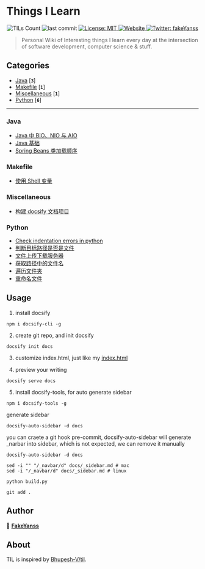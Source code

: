 
<h1 align="left">Things I Learn</h1>
<p align="center">
  <img alt="TILs Count" src="https://img.shields.io/badge/dynamic/json.svg?color=black&label=TILs&query=count&url=https%3A%2F%2Fraw.githubusercontent.com%2Ffakeyanss%2Ftil%2Fmaster%2Fcount.json">
  <img alt="last commit" src="https://img.shields.io/github/last-commit/fakeyanss/til?color=purple">
  <a href="https://github.com/fakeYanss/til/blob/master/LICENSE">
    <img alt="License: MIT" src="https://img.shields.io/github/license/fakeyanss/til" target="_blank" />
  </a>
  <a href="https://foreti.me/til/">
    <img alt="Website" src="https://img.shields.io/website?url=https://foreti.me/til/">
  </a>
  <a href="https://twitter.com/fakeYanss">
    <img alt="Twitter: fakeYanss" src="https://img.shields.io/twitter/follow/fakeYanss.svg?style=social" target="_blank" />
  </a>
</p>

> Personal Wiki of Interesting things I learn every day at the intersection of software development, computer science & stuff.




## Categories
* [Java](#java) [**`3`**]
* [Makefile](#makefile) [**`1`**]
* [Miscellaneous](#miscellaneous) [**`1`**]
* [Python](#python) [**`6`**]

---




### Java

<ul>
<li><a target="_blank" href="https://github.com/fakeyanss/til/blob/master/docs/Java/IO/BIO-NIO-AIO.md">Java 中 BIO、NIO 与 AIO</a>
<li><a target="_blank" href="https://github.com/fakeyanss/til/blob/master/docs/Java/Basic/java-basic.md">Java 基础</a>
<li><a target="_blank" href="https://github.com/fakeyanss/til/blob/master/docs/Java/Spring/loading-order-of-Spring-Beans.md">Spring Beans 类加载顺序</a>
</ul>




### Makefile

<ul>
<li><a target="_blank" href="https://github.com/fakeyanss/til/blob/master/docs/Makefile/use-shell-variable.md">使用 Shell 变量</a>
</ul>




### Miscellaneous

<ul>
<li><a target="_blank" href="https://github.com/fakeyanss/til/blob/master/docs/Miscellaneous/docsify-build.md">构建 docsify 文档项目</a>
</ul>




### Python

<ul>
<li><a target="_blank" href="https://github.com/fakeyanss/til/blob/master/docs/Python/check-indentation-error.md">Check indentation errors in python</a>
<li><a target="_blank" href="https://github.com/fakeyanss/til/blob/master/docs/Python/file/is-file.md">判断目标路径是否是文件</a>
<li><a target="_blank" href="https://github.com/fakeyanss/til/blob/master/docs/Python/file/simple-file-server.md">文件上传下载服务器</a>
<li><a target="_blank" href="https://github.com/fakeyanss/til/blob/master/docs/Python/file/get-base-filename.md">获取路径中的文件名</a>
<li><a target="_blank" href="https://github.com/fakeyanss/til/blob/master/docs/Python/file/traverse-floder.md">遍历文件夹</a>
<li><a target="_blank" href="https://github.com/fakeyanss/til/blob/master/docs/Python/file/rename-file.md">重命名文件</a>
</ul>

## Usage

1. install docsify
```
npm i docsify-cli -g
```

2. create git repo, and init docsify
```
docsify init docs
```

3. customize index.html, just like my [index.html](docs/index.html)

4. preview your writing
```
docsify serve docs
```

5. install docsify-tools, for auto generate sidebar
```
npm i docsify-tools -g
```

generate sidebar
```
docsify-auto-sidebar -d docs
```

you can craete a git hook pre-commit, docsify-auto-sidebar will generate _narbar into sidebar, which is not expected, we can remove it manually
```
docsify-auto-sidebar -d docs

sed -i "" "/_navbar/d" docs/_sidebar.md # mac
sed -i "/_navbar/d" docs/_sidebar.md # linux

python build.py

git add .
```

## Author 

👤 **[FakeYanss](https://fakeyanss.github.io)** 

## About

TIL is inspired by [Bhupesh-V/til](https://github.com/Bhupesh-V/til).
